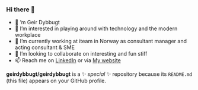 ### Hi there 👋

- 👋 ’m Geir Dybbugt
- 👀 I’m interested in playing around with technology and the modern workplace
- 🌱 I’m currently working at iteam in Norway as consultant manager and acting consultant & SME
- 👯 I’m looking to collaborate on interesting and fun stiff
- 📫 Reach me on [LinkedIn](https://www.linkedin.com/in/geirdybbugt/) or via [My website](https://dybbugt.com)



**geirdybbugt/geirdybbugt** is a ✨ _special_ ✨ repository because its `README.md` (this file) appears on your GitHub profile.
